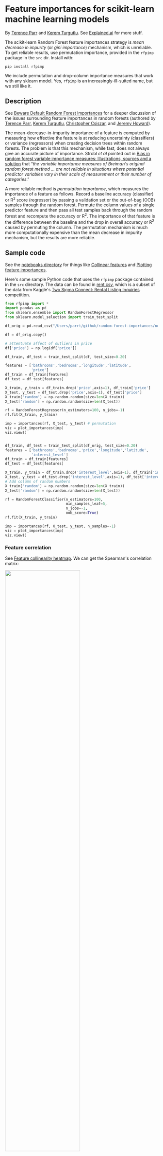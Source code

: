 # Feature importances for scikit-learn machine learning models

By <a href="http://explained.ai/">Terence Parr</a> and <a href="https://www.linkedin.com/in/kerem-turgutlu-12906b65/">Kerem Turgutlu</a>. See [Explained.ai](http://explained.ai) for more stuff.

The scikit-learn Random Forest feature importances strategy is <i>mean decrease in impurity</i> (or <i>gini importance</i>) mechanism, which is unreliable.
To get reliable results, use permutation importance, provided in the `rfpimp` package in the `src` dir. Install with:

`pip install rfpimp`

We include permutation and drop-column importance measures that work with any sklearn model.  Yes, `rfpimp` is an increasingly-ill-suited name, but we still like it.

## Description

See <a href="http://explained.ai/rf-importance/index.html">Beware Default Random Forest Importances</a> for a deeper discussion of the issues surrounding feature importances in random forests (authored by <a href="http://parrt.cs.usfca.edu">Terence Parr</a>, <a href="https://www.linkedin.com/in/kerem-turgutlu-12906b65/">Kerem Turgutlu</a>, <a href="https://www.linkedin.com/in/cpcsiszar/">Christopher Csiszar</a>, and <a href="http://www.fast.ai/about/#jeremy">Jeremy Howard</a>).

The mean-decrease-in-impurity importance of a feature is computed by measuring how effective the feature is at reducing uncertainty (classifiers) or variance (regressors) when creating decision trees within random forests.  The problem is that this mechanism, while fast, does not always give an accurate picture of importance. Strobl <i>et al</i> pointed out in <a href="https://link.springer.com/article/10.1186%2F1471-2105-8-25">Bias in random forest variable importance measures: Illustrations, sources and a solution</a> that &ldquo;<i>the variable importance measures of Breiman's original random forest method ... are not reliable in situations where potential predictor variables vary in their scale of measurement or their number of categories</i>.&rdquo; 

A more reliable method is <i>permutation importance</i>, which measures the importance of a feature as follows. Record a baseline accuracy (classifier) or R<sup>2</sup> score (regressor) by passing a  validation set or the out-of-bag (OOB) samples through the random forest.  Permute the column values of a single predictor feature and then pass all test samples back through the random forest and recompute the accuracy or R<sup>2</sup>. The importance of that feature is the difference between the baseline and the drop in overall accuracy or R<sup>2</sup> caused by permuting the column. The permutation mechanism is much more computationally expensive than the mean decrease in impurity mechanism, but the results are more reliable.

## Sample code

See the [notebooks directory](https://github.com/parrt/random-forest-importances/blob/master/notebooks) for things like [Collinear features](https://github.com/parrt/random-forest-importances/blob/master/notebooks/collinear.ipynb) and [Plotting feature importances](https://github.com/parrt/random-forest-importances/blob/master/notebooks/pimp_plots.ipynb).

Here's some sample Python code that uses the `rfpimp` package contained in the `src` directory.  The data can be found in <a href="https://github.com/parrt/random-forest-importances/blob/master/notebooks/data/rent.csv">rent.csv</a>, which is a subset of the data from Kaggle's <a href="https://www.kaggle.com/c/two-sigma-connect-rental-listing-inquiries">Two Sigma Connect: Rental Listing Inquiries</a> competition.


```python
from rfpimp import *
import pandas as pd
from sklearn.ensemble import RandomForestRegressor
from sklearn.model_selection import train_test_split

df_orig = pd.read_csv("/Users/parrt/github/random-forest-importances/notebooks/data/rent.csv")

df = df_orig.copy()

# attentuate affect of outliers in price
df['price'] = np.log(df['price'])

df_train, df_test = train_test_split(df, test_size=0.20)

features = ['bathrooms','bedrooms','longitude','latitude',
            'price']
df_train = df_train[features]
df_test = df_test[features]

X_train, y_train = df_train.drop('price',axis=1), df_train['price']
X_test, y_test = df_test.drop('price',axis=1), df_test['price']
X_train['random'] = np.random.random(size=len(X_train))
X_test['random'] = np.random.random(size=len(X_test))

rf = RandomForestRegressor(n_estimators=100, n_jobs=-1)
rf.fit(X_train, y_train)

imp = importances(rf, X_test, y_test) # permutation
viz = plot_importances(imp)
viz.view()


df_train, df_test = train_test_split(df_orig, test_size=0.20)
features = ['bathrooms','bedrooms','price','longitude','latitude',
            'interest_level']
df_train = df_train[features]
df_test = df_test[features]

X_train, y_train = df_train.drop('interest_level',axis=1), df_train['interest_level']
X_test, y_test = df_test.drop('interest_level',axis=1), df_test['interest_level']
# Add column of random numbers
X_train['random'] = np.random.random(size=len(X_train))
X_test['random'] = np.random.random(size=len(X_test))

rf = RandomForestClassifier(n_estimators=100,
                            min_samples_leaf=5,
                            n_jobs=-1,
                            oob_score=True)
rf.fit(X_train, y_train)

imp = importances(rf, X_test, y_test, n_samples=-1)
viz = plot_importances(imp)
viz.view()
```
### Feature correlation

See [Feature collinearity heatmap](notebooks/rfpimp-collinear.ipynb). We can get the Spearman's correlation matrix:

<img src="article/images/corrheatmap.svg" width="70%">

### Feature dependencies

The features we use in machine learning are rarely completely independent, which makes interpreting feature importance tricky. We could compute correlation coefficients, but that only identifies linear relationships. A way to at least identify if a feature, x, is dependent on other features is to train a model using x as a dependent variable and all other features as independent variables. Because random forests give us an easy out of bag error estimate, the feature dependence functions rely on random forest models. The R^2 prediction error from the model indicates how easy it is to predict feature x using the other features. The higher the score, the more dependent feature x is. 

You can also get a feature dependence matrix / heatmap that returns a non-symmetric data frame where each row is the importance of each var to the row's var used as a model target. Example:

<img src="article/images/cancer_dep.svg" width="100%">
